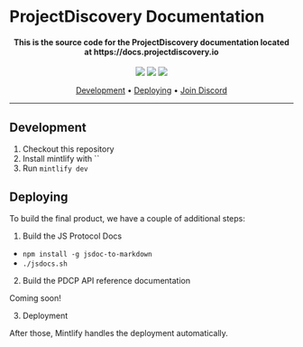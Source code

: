 # ProjectDiscovery Documentation

<h4 align="center">
    This is the source code for the ProjectDiscovery documentation located at https://docs.projectdiscovery.io
</h4>


<p align="center">
<a href="https://github.com/projectdiscovery/docs/issues"><img src="https://img.shields.io/badge/contributions-welcome-brightgreen.svg?style=flat"></a>
<a href="https://twitter.com/pdiscoveryio"><img src="https://img.shields.io/twitter/follow/pdiscoveryio.svg?logo=twitter"></a>
<a href="https://discord.gg/projectdiscovery"><img src="https://img.shields.io/discord/695645237418131507.svg?logo=discord"></a>
</p>

<p align="center">
  <a href="#development">Development</a> •
  <a href="#deploying">Deploying</a> •
  <a href="https://discord.gg/projectdiscovery">Join Discord</a>
</p>

---



## Development

1. Checkout this repository
1. Install mintlify with ``
1. Run `mintlify dev`

## Deploying 

To build the final product, we have a couple of additional steps:

1. Build the JS Protocol Docs

- `npm install -g jsdoc-to-markdown`
- `./jsdocs.sh`

2. Build the PDCP API reference documentation

Coming soon!

3. Deployment

After those, Mintlify handles the deployment automatically.